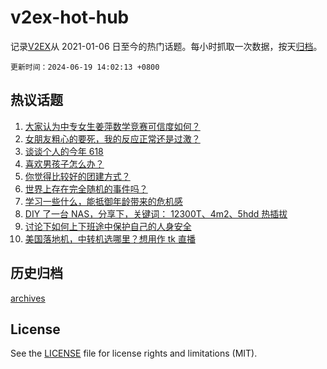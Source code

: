 # v2ex-hot-hub

 记录[V2EX](https://www.v2ex.com/)从 2021-01-06 日至今的热门话题。每小时抓取一次数据，按天[归档](archives)。

`更新时间：2024-06-19 14:02:13 +0800`

## 热议话题

1. [大家认为中专女生姜萍数学竞赛可信度如何？](https://www.v2ex.com/t/1050739)
1. [女朋友粗心的要死，我的反应正常还是过激？](https://www.v2ex.com/t/1050793)
1. [谈谈个人的今年 618](https://www.v2ex.com/t/1050716)
1. [喜欢男孩子怎么办？](https://www.v2ex.com/t/1050624)
1. [你觉得比较好的团建方式？](https://www.v2ex.com/t/1050745)
1. [世界上存在完全随机的事件吗？](https://www.v2ex.com/t/1050529)
1. [学习一些什么，能抵御年龄带来的危机感](https://www.v2ex.com/t/1050584)
1. [DIY 了一台 NAS，分享下，关键词： 12300T、4m2、5hdd 热插拔](https://www.v2ex.com/t/1050583)
1. [讨论下如何上下班途中保护自己的人身安全](https://www.v2ex.com/t/1050760)
1. [美国落地机，中转机选哪里？想用作 tk 直播](https://www.v2ex.com/t/1050616)

## 历史归档

[archives](archives)

## License

See the [LICENSE](LICENSE) file for license rights and limitations (MIT).
